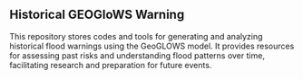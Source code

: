 ## Historical GEOGloWS Warning
This repository stores codes and tools for generating and analyzing historical flood warnings using the GeoGLOWS model. It provides resources for assessing past risks and understanding flood patterns over time, facilitating research and preparation for future events.
